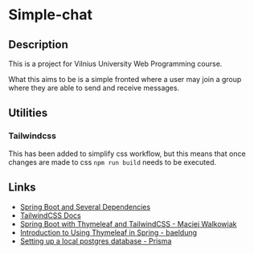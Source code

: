 # Simple-chat

## Description

This is a project for Vilnius University Web Programming course.

What this aims to be is a simple fronted where a user may join a group where they are able to send
and receive messages.

## Utilities

### Tailwindcss

This has been added to simplify css workflow, but this means that once changes are made to
css `npm run build` needs to be executed.

## Links

- [Spring Boot and Several Dependencies](https://spring.io)
- [TailwindCSS Docs](https://tailwindcss.com/docs/)
- [Spring Boot with Thymeleaf and TailwindCSS - Maciej Walkowiak](https://maciejwalkowiak.com/blog/spring-boot-thymeleaf-tailwindcss/) 
- [Introduction to Using Thymeleaf in Spring - baeldung](https://www.baeldung.com/thymeleaf-in-spring-mvc)
- [Setting up a local postgres database - Prisma](https://www.prisma.io/dataguide/postgresql/setting-up-a-local-postgresql-database#setting-up-postgresql-on-windows)